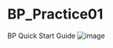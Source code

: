 # BP_Practice01
BP Quick Start Guide
![image](https://user-images.githubusercontent.com/65546962/159293740-a7479902-bab5-4c5c-99ef-f4b1a7e97bf9.png)

